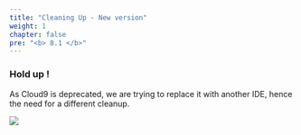 ```yaml
---
title: "Cleaning Up - New version"
weight: 1
chapter: false
pre: "<b> 8.1 </b>"
---
```


### Hold up !

As Cloud9 is deprecated, we are trying to replace it with another IDE, hence the need for a different cleanup.

![](../../images/1/work.bmp)